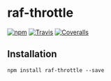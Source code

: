 # raf-throttle

[![npm](https://img.shields.io/npm/v/raf-throttle.svg)](https://www.npmjs.com/package/raf-throttle)
[![Travis](https://img.shields.io/travis/wuct/raf-throttle.svg)](https://travis-ci.org/wuct/raf-throttle)
[![Coveralls](https://img.shields.io/coveralls/wuct/raf-throttle.svg)](https://coveralls.io/github/wuct/raf-throttle)

## Installation

`npm install raf-throttle --save`

